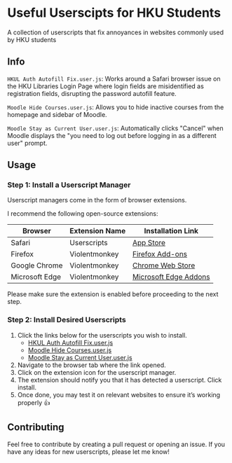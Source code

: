# Useful Userscipts for HKU Students

A collection of userscripts that fix annoyances in websites commonly used by HKU students

## Info

`HKUL Auth Autofill Fix.user.js`: Works around a Safari browser issue on the HKU Libraries Login Page where login fields are misidentified as registration fields, disrupting the password autofill feature.

`Moodle Hide Courses.user.js`: Allows you to hide inactive courses from the homepage and sidebar of Moodle.

`Moodle Stay as Current User.user.js`: Automatically clicks "Cancel" when Moodle displays the "you need to log out before logging in as a different user" prompt.

## Usage

### Step 1: Install a Userscript Manager

Userscript managers come in the form of browser extensions.

I recommend the following open-source extensions:

| Browser | Extension Name | Installation Link |
| - | - | - |
| Safari | Userscripts | [App Store](https://apps.apple.com/app/userscripts/id1463298887) |
| Firefox | Violentmonkey | [Firefox Add-ons](https://addons.mozilla.org/en-US/firefox/addon/violentmonkey/) |
| Google Chrome | Violentmonkey | [Chrome Web Store](https://chrome.google.com/webstore/detail/violentmonkey/jinjaccalgkegednnccohejagnlnfdag) |
| Microsoft Edge | Violentmonkey | [Microsoft Edge Addons](https://microsoftedge.microsoft.com/addons/detail/violentmonkey/eeagobfjdenkkddmbclomhiblgggliao) |

Please make sure the extension is enabled before proceeding to the next step.

### Step 2: Install Desired Userscripts

1. Click the links below for the userscripts you wish to install.
    * [HKUL Auth Autofill Fix.user.js](https://raw.githubusercontent.com/kennethkn/useful-userscripts-for-hku-students/main/HKUL%20Auth%20Autofill%20Fix.user.js)
    * [Moodle Hide Courses.user.js](https://raw.githubusercontent.com/kennethkn/useful-userscripts-for-hku-students/main/Moodle%20Hide%20Courses.user.js)
    * [Moodle Stay as Current User.user.js](https://raw.githubusercontent.com/kennethkn/useful-userscripts-for-hku-students/main/Moodle%20Stay%20as%20Current%20User.user.js)
2. Navigate to the browser tab where the link opened.
3. Click on the extension icon for the userscript manager.
4. The extension should notify you that it has detected a userscript. Click install.
5. Once done, you may test it on relevant websites to ensure it’s working properly :thumbsup:

## Contributing

Feel free to contribute by creating a pull request or opening an issue. If you have any ideas for new userscripts, please let me know!
